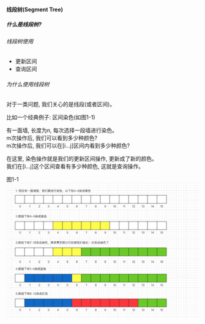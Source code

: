 #### 线段树(Segment Tree)


##### 什么是线段树?

###### 线段树使用
  * 更新区间
  * 查询区间



###### 为什么使用线段树
对于一类问题, 我们关心的是线段(或者区间)。

比如一个经典例子: 区间染色(如图1-1)

有一面墙, 长度为n, 每次选择一段墙进行染色。  
m次操作后, 我们可以看到多少种颜色?  
m次操作后, 我们可以在[i...j]区间内看到多少种颜色?

在这里, 染色操作就是我们的更新区间操作, 更新成了新的颜色。  
我们在[i...j]这个区间查看有多少种颜色, 这就是查询操作。


图1-1
 ![1-1](https://github.com/basebase/img_server/blob/master/common/segment01.png?raw=true)
